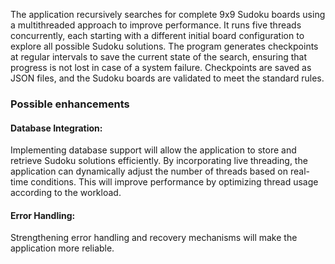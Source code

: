 The application recursively searches for complete 9x9 Sudoku boards using a multithreaded approach to improve performance. It runs five threads concurrently, each starting with a different initial board configuration to explore all possible Sudoku solutions. The program generates checkpoints at regular intervals to save the current state of the search, ensuring that progress is not lost in case of a system failure. Checkpoints are saved as JSON files, and the Sudoku boards are validated to meet the standard rules.

### Possible enhancements

#### Database Integration: 
Implementing database support will allow the application to store and retrieve Sudoku solutions efficiently.
By incorporating live threading, the application can dynamically adjust the number of threads based on real-time conditions. This will improve performance by optimizing thread usage according to the workload.

#### Error Handling: 
Strengthening error handling and recovery mechanisms will make the application more reliable.
